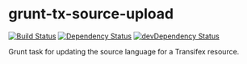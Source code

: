 grunt-tx-source-upload
=========================
[![Build Status](https://travis-ci.org/CoursePark/grunt-tx-source-upload.svg)](https://travis-ci.org/CoursePark/grunt-tx-source-upload)
[![Dependency Status](https://david-dm.org/CoursePark/grunt-tx-source-upload.svg)](https://david-dm.org/CoursePark/grunt-tx-source-upload)
[![devDependency Status](https://david-dm.org/CoursePark/grunt-tx-source-upload/dev-status.svg)](https://david-dm.org/CoursePark/grunt-tx-source-upload#info=devDependencies)

Grunt task for updating the source language for a Transifex resource.
